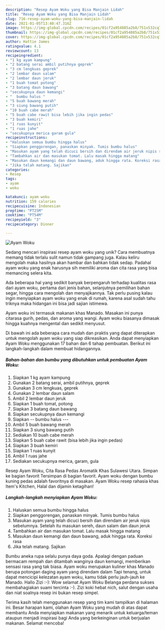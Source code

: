 ```yaml
---
description: "Resep Ayam Woku yang Bisa Manjain Lidah"
title: "Resep Ayam Woku yang Bisa Manjain Lidah"
slug: 716-resep-ayam-woku-yang-bisa-manjain-lidah
date: 2021-01-05T13:40:47.316Z
image: https://img-global.cpcdn.com/recipes/01cf2a954885a2b8/751x532cq70/ayam-woku-foto-resep-utama.jpg
thumbnail: https://img-global.cpcdn.com/recipes/01cf2a954885a2b8/751x532cq70/ayam-woku-foto-resep-utama.jpg
cover: https://img-global.cpcdn.com/recipes/01cf2a954885a2b8/751x532cq70/ayam-woku-foto-resep-utama.jpg
author: Hattie James
ratingvalue: 4.1
reviewcount: 13
recipeingredient:
- "1 kg ayam kampung"
- "2 batang serai ambil putihnya geprek"
- "3 cm lengkuas geprek"
- "2 lembar daun salam"
- "2 lembar daun jeruk"
- "1 buah tomat potong"
- "3 batang daun bawang"
- "secukupnya daun kemangi"
- "  bumbu halus "
- "5 buah bawang merah"
- "3 siung bawang putih"
- "10 buah cabe merah"
- "5 buah cabe rawit bisa lebih jika ingin pedas"
- "3 buah kemiri"
- "1 ruas kunyit"
- "1 ruas jahe"
- "secukupnya merica garam gula"
recipeinstructions:
- "Haluskan semua bumbu hingga halus"
- "Siapkan penggorengan, panaskan minyak. Tumis bumbu halus"
- "Masukan ayam yang telah dicuci bersih dan direndam air jeruk nipis sebelumnya. Setelah itu masukan sereh, daun salam dan daun jeruk"
- "Tambahkan air dan masukan tomat. Lalu masak hingga matang"
- "Masukan daun kemangi dan daun bawang, aduk hingga rata. Koreksi rasa"
- "Jika telah matang. Sajikan"
categories:
- Resep
tags:
- ayam
- woku

katakunci: ayam woku 
nutrition: 159 calories
recipecuisine: Indonesian
preptime: "PT25M"
cooktime: "PT54M"
recipeyield: "3"
recipecategory: Dinner

---
```



![Ayam Woku](https://img-global.cpcdn.com/recipes/01cf2a954885a2b8/751x532cq70/ayam-woku-foto-resep-utama.jpg)

Sedang mencari inspirasi resep ayam woku yang unik? Cara membuatnya memang tidak terlalu sulit namun tidak gampang juga. Kalau keliru mengolah maka hasilnya akan hambar dan bahkan tidak sedap. Padahal ayam woku yang enak harusnya sih memiliki aroma dan cita rasa yang bisa memancing selera kita.

Ada beberapa hal yang sedikit banyak berpengaruh terhadap kualitas rasa dari ayam woku, pertama dari jenis bahan, selanjutnya pemilihan bahan segar, hingga cara mengolah dan menyajikannya. Tak perlu pusing kalau ingin menyiapkan ayam woku yang enak di rumah, karena asal sudah tahu triknya maka hidangan ini bisa jadi sajian istimewa.

Ayam woku ini termasuk makanan khas Manado. Masakan ini punya citarasa gurih, pedas, dan aroma yang wangi. Ayam woku biasanya dimasak hingga kuahnya mengental dan sedikit menyusut.


Di bawah ini ada beberapa cara mudah dan praktis yang dapat diterapkan untuk mengolah ayam woku yang siap dikreasikan. Anda dapat menyiapkan Ayam Woku menggunakan 17 bahan dan 6 tahap pembuatan. Berikut ini langkah-langkah dalam membuat hidangannya.

<!--inarticleads1-->

##### Bahan-bahan dan bumbu yang dibutuhkan untuk pembuatan Ayam Woku:

1. Siapkan 1 kg ayam kampung
1. Gunakan 2 batang serai, ambil putihnya, geprek
1. Gunakan 3 cm lengkuas, geprek
1. Gunakan 2 lembar daun salam
1. Ambil 2 lembar daun jeruk
1. Siapkan 1 buah tomat, potong
1. Siapkan 3 batang daun bawang
1. Siapkan secukupnya daun kemangi
1. Siapkan  -- bumbu halus ---
1. Ambil 5 buah bawang merah
1. Siapkan 3 siung bawang putih
1. Sediakan 10 buah cabe merah
1. Siapkan 5 buah cabe rawit (bisa lebih jika ingin pedas)
1. Siapkan 3 buah kemiri
1. Siapkan 1 ruas kunyit
1. Ambil 1 ruas jahe
1. Sediakan secukupnya merica, garam, gula


Resep Ayam Woku, Cita Rasa Pedas Aromatik Khas Sulawesi Utara. Simpan ke bagian favorit Tersimpan di bagian favorit. Ayam woku dengan bumbu kuning pedas adalah favoritnya di masakan. Ayam Woku resep rahasia khas Item&#39;s Kitchen, Halal dan dijamin ketagihan! 

<!--inarticleads2-->

##### Langkah-langkah menyiapkan Ayam Woku:

1. Haluskan semua bumbu hingga halus
1. Siapkan penggorengan, panaskan minyak. Tumis bumbu halus
1. Masukan ayam yang telah dicuci bersih dan direndam air jeruk nipis sebelumnya. Setelah itu masukan sereh, daun salam dan daun jeruk
1. Tambahkan air dan masukan tomat. Lalu masak hingga matang
1. Masukan daun kemangi dan daun bawang, aduk hingga rata. Koreksi rasa
1. Jika telah matang. Sajikan


Bumbu aneka rupa selalu punya daya goda. Apalagi dengan paduan bermacam rempah dan ditambah wanginya daun kemangi, memberikan sensasi rasa yang tak biasa. Ayam woku merupakan kuliner khas Manado berupa potongan daging ayam yang direndam dalam Tapi tenang, untuk dapat mencicipi kelezatan ayam woku, kamu tidak perlu jauh-jauh ke Manado. Hallo Zizi :-): Wow selamat Ayam Woku Belanga perdana sukses membahagiakan suami tercinta :-). Zizi koki hebat nich, salut dengan usaha dan niat soalnya resep ini bukan resep simpel. 

Terima kasih telah menggunakan resep yang tim kami tampilkan di halaman ini. Besar harapan kami, olahan Ayam Woku yang mudah di atas dapat membantu Anda menyiapkan makanan yang menarik untuk keluarga/teman ataupun menjadi inspirasi bagi Anda yang berkeinginan untuk berjualan makanan. Selamat mencoba!
